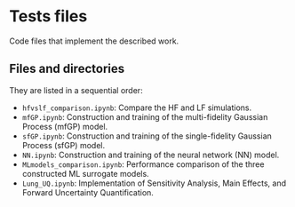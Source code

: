 # Tests files

Code files that implement the described work.

## Files and directories
They are listed in a sequential order:

- `hfvslf_comparison.ipynb`: Compare the HF and LF simulations.
- `mfGP.ipynb`: Construction and training of the multi-fidelity Gaussian Process (mfGP) model.
- `sfGP.ipynb`:  Construction and training of the single-fidelity Gaussian Process (sfGP) model.
- `NN.ipynb`: Construction and training of the neural network (NN) model.
- `MLmodels_comparison.ipynb`: Performance comparison of the three constructed ML surrogate models.
- `Lung_UQ.ipynb`: Implementation of Sensitivity Analysis, Main Effects, and Forward Uncertainty Quantification.
